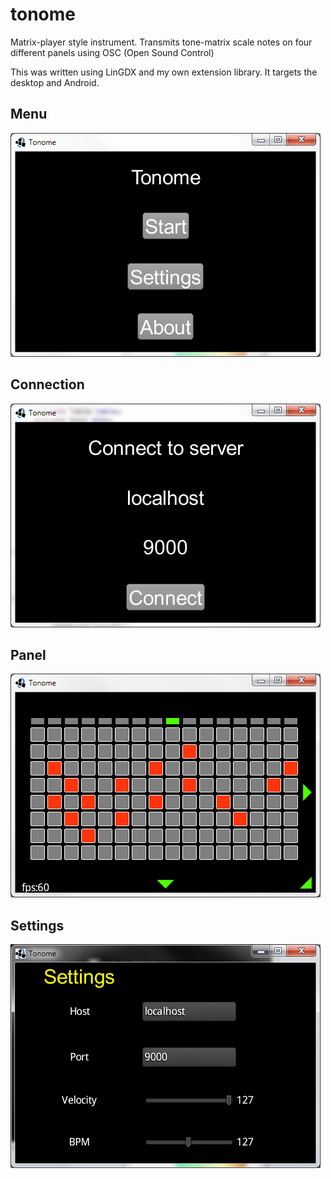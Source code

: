 tonome
======

Matrix-player style instrument. Transmits tone-matrix scale notes on four different panels using OSC (Open Sound Control)

This was written using LinGDX and my own extension library. It targets the desktop and Android.

Menu
-----
![Menu](https://github.com/alistairrutherford/images/raw/master/tonome0.png)

Connection
-----------
![Menu](https://github.com/alistairrutherford/images/raw/master/tonome3.png)

Panel
-----
![Menu](https://github.com/alistairrutherford/images/raw/master/tonome1.png)

Settings  
--------
![Menu](https://github.com/alistairrutherford/images/raw/master/tonome2.png)


